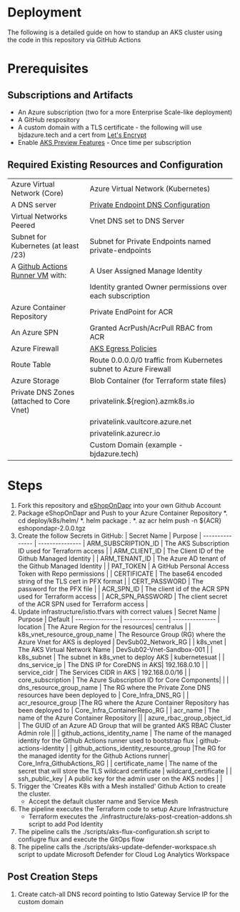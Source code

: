 # Deployment 
The following is a detailed guide on how to standup an AKS cluster using the code in this repository via GitHub Actions 

# Prerequisites 
## Subscriptions and Artifacts
* An Azure subscription (two for a more Enterprise Scale-like deployment)
* A GitHub respository 
* A custom domain with a TLS certificate - the following will use bjdazure.tech and a cert from [Let's Encrypt](https://letsencrypt.org/)
* Enable [AKS Preview Features](./preview-features.md) - Once time per subscription

## Required Existing Resources and Configuration
| |  |
--------------- | --------------- 
| Azure Virtual Network (Core) | Azure Virtual Network (Kubernetes) |
| A DNS server | [Private Endpoint DNS Configuration](https://docs.microsoft.com/en-us/azure/private-link/private-endpoint-dns#on-premises-workloads-using-a-dns-forwarder) |
| Virtual Networks Peered |  Vnet DNS set to DNS Server |
| Subnet for Kubernetes (at least /23) | Subnet for Private Endpoints named private-endpoints |
|A [Github Actions Runner VM](https://docs.github.com/en/actions/using-github-hosted-runners/about-github-hosted-runners) with: | A User Assigned Manage Identity | 
| | Identity granted Owner permissions over each subscription |
| Azure Container Repository | Private EndPoint for ACR |
| An Azure SPN | Granted AcrPush/AcrPull RBAC from ACR |
| Azure Firewall| [AKS Egress Policies](https://docs.microsoft.com/en-us/azure/aks/limit-egress-traffic) |
| Route Table | Route 0.0.0.0/0 traffic from Kubernetes subnet to Azure Firewall |
| Azure Storage | Blob Container (for Terraform state files) |
| Private DNS Zones (attached to Core Vnet) | privatelink.${region}.azmk8s.io |
|| privatelink.vaultcore.azure.net |
|| privatelink.azurecr.io |
|| Custom Domain (example - bjdazure.tech) |

# Steps
1. Fork this repository and [eShopOnDapr](https://github.com/briandenicola/eShopOnDapr/) into your own Github Account
1. Package eShopOnDapr and Push to your Azure Container Repository
    *. cd deploy/k8s/helm/
    *. helm package .
    *. az acr helm push -n ${ACR} eshopondapr-2.0.0.tgz 
1. Create the follow Secrets in GitHub:
    | Secret Name | Purpose |
    --------------- | --------------- 
    | ARM_SUBSCRIPTION_ID | The AKS Subscription ID used for Terraform access | 
    | ARM_CLIENT_ID | The Client ID of the Github Managed Identity | 
    | ARM_TENANT_ID | The Azure AD tenant of the Github Managed Identity | 
    | PAT_TOKEN | A GitHub Personal Access Token with Repo permissions | 
    | CERTIFICATE | The base64 encoded string of the TLS cert in PFX format |
    | CERT_PASSWORD | The password for the PFX file |
    | ACR_SPN_ID | The client id of the ACR SPN used for Terraform access |
    | ACR_SPN_PASSWORD | The client secret of the ACR SPN used for Terraform access |
1. Update infrastructure/istio.tfvars with correct values
    | Secret Name |  Purpose | Default |
    --------------- | --------------- | --------------- 
    | location | The Azure Region for the resources| centralus |
    | k8s_vnet_resource_group_name | The Resource Group (RG) where the Azure Vnet for AKS is deployed | DevSub02_Network_RG |
    | k8s_vnet | The AKS Virtual Network Name | DevSub02-Vnet-Sandbox-001 |
    | k8s_subnet | The subnet in k8s_vnet to deploy AKS | kubernetesuat |
    | dns_service_ip | The DNS IP for CoreDNS in AKS| 192.168.0.10 |
    | service_cidr | The Services CIDR in AKS | 192.168.0.0/16 |
    | core_subscription | The Azure Subscription ID for Core Components| |
    | dns_resource_group_name | The RG where the Private Zone DNS resources have been deployed to | Core_Infra_DNS_RG |
    | acr_resource_group |The RG where the Azure Container Repository has been deployed to | Core_Infra_ContainerRepo_RG |
    | acr_name | The name of the Azure Container Repository ||
    | azure_rbac_group_object_id | The GUID of an Azure AD Group that will be granted AKS RBAC Cluster Admin role ||
    | github_actions_identity_name | The name of the managed identity for the Github Actions runner used to bootstrap flux | github-actions-identity |
    | github_actions_identity_resource_group |The RG for the managed identity for the Github Actions runner| Core_Infra_GithubActions_RG |
    | certificate_name | The name of the secret that will store the TLS wildcard certificate | wildcard_certificate |
    | ssh_public_key | A public key for the admin user on the AKS nodes | |
1. Trigger the 'Creates K8s with a Mesh installed' Github Action to create the cluster. 
    * Accept the default cluster name and Service Mesh
1. The pipeline executes the Terraform code to setup Azure Infrastructure 
    * Terraform executes the ./infrastructure/aks-post-creation-addons.sh script to add Pod Identity
1. The pipeline calls the ./scripts/aks-flux-configuration.sh script to confiugre flux and execute the GitOps flow
1. The pipeline calls the ./scripts/aks-update-defender-workspace.sh script to update Microsoft Defender for Cloud Log Analytics Workspace

## Post Creation Steps
1. Create catch-all DNS record pointing to Istio Gateway Service IP for the custom domain